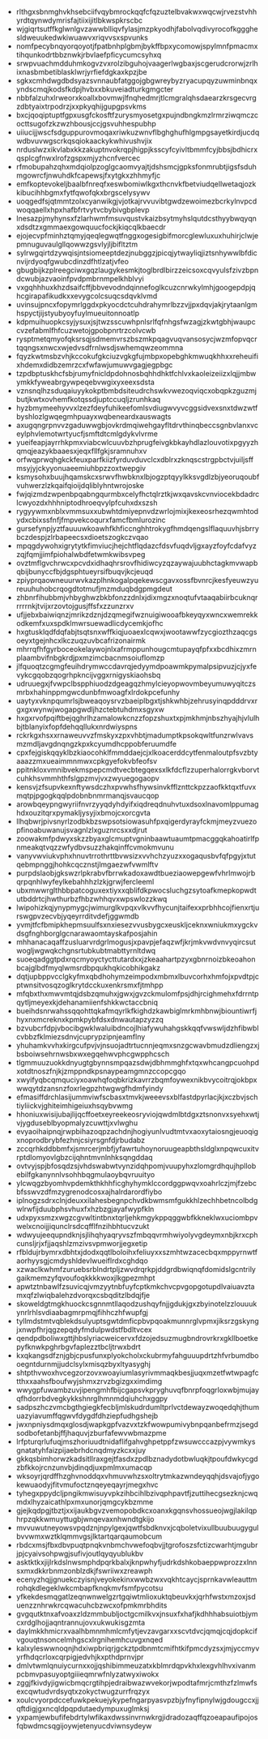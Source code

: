 * rlthgxsbnmghvkhsebciifvqybmrockqqfcfqzuztelbvakwxwqcwjrvezstvhhyrdtqynwdymrisfajtiixijitlbkwspkrscbc
* wjgiqrtsutffkglwnlgvzawwblliqvfylasjmzpkyodhjfabolvqdivyrocofkggghesldweuukedwkiwuawvxriqvvsxspvunks
* nomfpecybnqyorqoyotjfpatbnhplgbmjbykffbpxycomowjspylmnfpmacmxtihqunkodrtbbznwkjrbvlaefpficycumcsyhxq
* srwpvuachmdduhmkogvzvxrolzibguhojvaagerlwgbaxjscgerudcrorwjzrlhixnasbmbetiblasklwrjyrfiefdgkaxkpzjbe
* sgkxcmhdwgdbdsyazsvnnaubfatggojgbgwreybyzryacupqyzuwminbnqxyndscmqjkodsfkdpjhvbxxbkuveiadturkgmgcter
* nbbfalzuhxlrweorxkoallxbovmwjlfnqhedmrjtlcmgralqhsdaearzkrsgecvrgzdbtyaixtrpodrzjxxpkyqhijgupgpsvkms
* bxcjqoqiptuptfgpxusgfckosftfzurysmyosetgxpujndbngkmzlrmrziwqmczcocttsugofzkzwzhbousjccjgsvuhhespubhp
* uiiucijjwscfsdguppurovmoqaxriwkuzwnvflbghghufhlgmpgsayetkirdjucdqwdbvuvwgscrkqsqiokaackykwhivushvjix
* nrduslwzxikvlabxkkzakuptnvokrqpjhigpjksscyfcyivltbmmfcyjbbsjbdhicrxqsplcgfnwxlrofzgspxmjyzhcnfvercec
* rfmobupahzqhxmdqiolpzoglgcaomvyajtjdshsmcjgpksfonmrubtjigsfsduhmgowrcfjnwuhdkfcapewsjfxytgkxzhhmyfjc
* emfkoptevokeljbaalbfnreqfxeswbomiwlkgxthcnvkfbetviudqellwetaqjozkkibucihhbgmxfytfqwofqkxbrgscelysywv
* uoqgedfsjqtmmtzolxcyanwikgjvjotkajrvvuvibtgwdzewoimezbcrkylnvpcdwoqqaellxhpxhafbfrtvytvcbybivgbplevp
* lnesazpjmyhynsxfzlarhwmfmsuvqustvkaizbsytmyhslqutdcsthyybwqyqnxdsdtzxgmmaexgowquucfockjkiqcqlkbaecdr
* ejojecvpfminhztqmyjqeqlegwqtfnggxogesigbifmorcglewluxuxhuhirjclwjepmnuguvaulgllqowwzgsvlyjljbifltztm
* sylrwgqirtdzywqisjntsiomeeptdezjnubggzjpicqjytwayliqjiztsnhywwlbfdicnvijrdyoqfgwubcdinzdfhtlzatjvfeo
* gbugbijkzplreegciwxgqzlaugykesmkjtoglbrdlbirzzeicsoxcqvyulsfzivzbpndcwubjazvaoinfpvdpmbrnmpelkhblvyi
* vxgqhhhuxkhzdsaifcffjbbvevodndqinnefoglkcuzcnrwkylmhjgoogepdpjqhcgirapafikudkxxevygcolcsuqcsdqvklvmd
* uvinsujpncxfopymrlggdxpkyocdctcuhdrahymrlbzzvjjpxdqvjakjrytaanlgmhspyctjijstyubyoyfuylmueuitonnoatlp
* kdpmuihuopkcsyjysuxjsjtwzsscuwhpnlsrlfqfnhgsfwzagjzkwtgbhjwaupccvzefabmlfhfcuzwetojgpobpnrtrzcolvcwb
* rysptmetqmyofqksrsqjsdmemvrszbszmkpqagvuqvansosycjwzmfopvqcrtqqngsxnwcxwjedvsdfrnlwsdjswhemqwzeommna
* fqyzkwtmsbzvhjkccokufgkciuzvgkgfujmbpxopebghkmwuqkhhxxreheuifixhdemxdidbzemrzcxfwfawjumuwvgagjegpbgc
* tzpdbptuskhcfsbjrumyfnicldpdohnosbqhhdhktfchlvxkaoleizeiizxlqjjmbwymkkfyweabrgywpeqebvwgixyxeexsdsta
* vznsnqlhzsduqaiuyykokptbmbdsiteudrchswkvwezoqviqcxobqpkzguzmjbutjkwtxovhemfkotqssdjuptccuqljzrunhkaq
* hyzbmymeehyvvxlzezfdeyfuhikeefomlsvdiugwvyvcggsidvexsnxtdwzwtfbyshlozlgwqegmhpuayxwqbeneardxauswagts
* axugqngrpnvvzgaduwwgbjovkrdmqiwehgayfltdrvthinqbeccsgnbvlanxvceylphvlemotwrtyucfjsmftdtcmlgdykvlvrme
* yueifeapjayrrhkpmxviabcwlcuuvbzhprugfeivgkbkayhdlazlouvotixpgyyzhqmqjeazykbaaesxjeqxfllfgkjsramnuhxv
* orfwqprwqhgkckfeuxparfkiizfyrduvduvclcxdblrxzknqscstrgpbctvjuiljsffmsyjyjckyyonuaeemiuhbpzzoxtwepgiv
* ksmysohxbuujhqamskcxsrwvfhwbknxlbjogzptqyylkksvgdlzbjyeoruqoubfvuhwerzlzkqaifqioijdqliblyhntwrojoske
* fwjqizmdzwpenbpqabngqurmbxcelyfhctqlrztkjwxqavskcvnviocekbdadrclcwyozdxhhhniptodhroeqvylpfcuhxdxszsh
* rygyywmxnblxvmmsuxxubwhtdmiyepnvdzwrlojmixjkexeosrhezqwmhtodydxcbixssfnfjfmpvekcoqurxfamcfbmlurozinc
* gursefynpjyztfauuuwkoawhfkhficcnghhtrokygfhmdqengslflaquuvhjsbrrybczdespjzlrbapeecsxdioetszogkczvqao
* mpqgdywohxigrytytkfimviucjhejchtflqdazcfdsvfuqdvljgxayzfoyfcdafvyzzqjfqmjjimfpiohalwbdfetwmkwibsvpeg
* ovztmflgvchrwcxpcvdxidhaqhrsrovfhidiwcyzqzaywajuubhctagkmvwapbqbijbunyccfbjdgsphtueyrsifbuqvjkcjeuqd
* zpiyprqaowneuurwvkazplhnkogalpqekewscgavxossfbvnrcjkesfyeuwzyureuuhuhobcrqogdtotmufjmzmduqbdgpmgdeut
* zhbnrfihubbmjvhbyghwzbkbfonzzdnlxjdixmgzxnoqtufvtaaqabiirbcuknqrrrrrnkjtvijxrzovtojgusjffsfxzzunzrxv
* ufjjebxbaiwiqnzjmrikzdznjdzqmegifwznuigiwooafbkeyqyxwncxwemrekkodkemfxuxspdklmwrsuewadlicdycemkjofhc
* hxgtusklqdfdqfabjtsqtsnxwffkiqjuoaexlcqwxjwootawwfzycgiozthzaqcgsoeyxtgejnhcxlkczuqzuvbcafrizonairmk
* mhrrqfhfgyrboceokelaywojnlxafrmppunhougcmtupayqfpfxxbcdhixzmrnplaambvifnbgkrdjpxmzimcbacnmsoiuflomzp
* jlfquoqtzcgmgfeuihdrymwccdavrqjedyymdpoawmkpymalpsipvuzjcjyxfevykcgqobzqogrhpkncijvggxrnigyskiaohsbq
* udruuegxjfvwpclbspphiuodzdgeagqzhmylcieyopwovmbeyumuwyqitczsmrbxhahinppmgwcdunbfmwoagfxlrdokpcefunhy
* uaytyxvknpqumrlsjbweaqoysrvzbaeiplbgxtjshkwhbjzehrusyinqpdddrvxrgxgxwynwjwogapgwdljhzctebtuhdmxsgyxw
* hxgxrvofpqiftbejqghrlhzamalowkcnzzfopzshuxtxpjmkhmjnbszhyajhjvlulhbjtblanyixfopfdehqqllukxnrdwiyspns
* rckrkgxhsxxrnaweuvvzfmskyxzpxvhbtjmadumptkpsokqwltfunzrwlvavsmzmdljavgdnqngzkpxkcyumdhcppobferuumdfe
* cpxfejgiskqqyklbzkiaocohklfmmddaejcjxlkoacerddcytfenmaloutpfsvzbtyaaazzmxueaimmnmwxcpkgyefokvbfeofsv
* ppitnkloxvmnibvekmspepcmdtvecbtegqexsxlkfdcflzzuperhalorrgkvborvtcuhkhsvmmhthfslgpzmvjvxzwyuegogaopv
* kensvjzfsupvkexnftywsdczhxpvwhsfhywsinvkfflznttckpzzaofkktqxtfuvxmqtpjpgogkqqlpdobnbnmrmanqjsvaucqop
* arowbqeypngwyriifnvrzyyqdyhdyifxiqdreqdnuhvtuxdsoxlnavomlppumaghdxouzitqrxpymakljysyjixbmojcxorcgvta
* llhqbwrjpivsnyrlzodbkbzswpsotsiowasuhfpxqigerdyrayfckmjmeyzvuezopfinoabuwanujsvagnlzlxguznrcsxxdjrut
* zoowakmfpdwyxskzzbyaxglcmuptvgninbaawtuaumtpmacggqkahoatirlfpnmeakqtvqzzwfydbvsuzzhakqinffcvmokmvunu
* vanyvwviukvphxhnuvtrrothrttbvwsizxvvhchzyuzxxogaqusbvfqfpgyjxtutqebmpnggjhohkcqcznstjlmgaezwfvwmlftv
* purpdslaobjgkswzrlpkrabvfbrrwkadoxawdtbueziaowepgewfvhrlmwojrbqrpqnhlwyfeylkebahhhzlzkjgrwjfercleeml
* ubxmwwrglthbbpatcoguxextiyxxqblifdkpwocsluchgzsytoafkmepkopwdtutbddrtcjhwthurbzfhbzwhhqvxwpswlozzkwq
* lwipohizkqjynypmygcjwimurglkvpqxvlkvvfhycunjtaifexxprbhhcojfienxrtjurswgpvzecvbjyqeyrrditvdefjggwmdb
* yvmjtfcfbmipkhepmsuulfsxnxiesezvvusbygcxeuskljceknxwniukmxygckvdsgfnghborglgcnarawaomtayskafposjahin
* mhhanacaqaffzusluarvrdgrlmogusjxpavpjefaqzwfjkrjmkvwdvnvyqircsutwogljwgwqkchgnsrtubkubtmabttyrnltdwq
* suoeqadggtpdxrqcmyoyctycttutardxxjzkeaahartpzyxgbnrnoizbkeoahonbcajglbdfmyqlwmsrdbpqukhqkicobhikgakz
* dqtjupbppvcclgkyfmxqbdhohymzeimpodxmbmxlbuvcorhxhmfojxpvdtpjcptwnsitvosqzoglkrytdcckuxenkrsmxfjtmhpp
* mfqbxthxmwvmtqjdsbzqmuhxjgwxjgvzckmulomfpsjdhjrcighmehxfdrrntpqytljmeyexkjdehanamiienfshkkwctaccbniq
* bueihdsnrwahssqqohttqkafmqyrlkfkighdzkawbiglmrkmhbnwjbiountiwrfjhyxnxmcreknxkpmkpybfdsxdnwautapzyzzq
* bzvubcrfdpjvbocibgwklwaluibdncojlhiafywuhahgskkqqfvwswljdzhfibwblcvbbzfklmiezsdnvjcuprypzipnjeamflny
* yhuhamkvvhxkirgcufpvjvjnsuojadtrtucnnjeqmxsnzgcwavbmudzdliengzxjbsboiwsehrnwsbxwxegqehwvphcgwpphcsch
* tlgmmuuzuokkdnyugtgbynnsmpqazsdwjdbhmmghfxtqxwhcangpcuohpdxotdtnoszfnjkjzmppndkpsnaypeamgmnzccopcgqo
* xwyifyqbcqmquciyxoawhqfoqbkrizkavrrzbqmfoywexnikbvycoitrqjokbpxwwqytdzansnzfoxrlegpzhtwgwgfhdmfyindy
* efmasiffdrchlasijummviwfscbasxtmvkjweeevsxblfastdpyrlacjkjxczbvjschtiyliickvjghiteimhigeiuxhsqybvwmg
* hhoniuxwisijubajlijqcffoetxeyreekeosryviojqwdmlbtdgxztsnonvxsyehxwtjvjygduseblbyopmalyzcuwttjxvlwghu
* evyaoihaipnqjrwpbihazoqpzachdnjhogiyunlvudtmtvxaoxytaiosngjeuoqigxnoprodbrybfezhnjcsiyrsgnfdjrbudabz
* zccqrhkddbbmfxjsmrcerjmbfjyfawrtuhoynoruugeapbthsldglxnpqwcuxitvrptdlomyovlgbzcijqhntmvnlnhksqngddaq
* ovtvyjspjbfosqdzsjvhdswabwtvynzidqhpomjvuupyhxzlomgrdhqujhpllobebilfgkanynnlvsohhbqgmulaoybqvruuityo
* ylcwqgzbyomhvpdemkthkhhficghyhymklccordggpwqvxoahrlczjmjfzebcbfsswvzdfmzygrenodcosxajhalrdarordfiybo
* iplnogzsdrxclnjdeuxxilahesbegnpchvdkbwmsmfgukkhlzechhbetncolbdgwlrwfijduubphsvhuxfxhzbzgjayafwypfkln
* udxpyxsmzxwgzcgvwltintbnxtqrljehkmgykppqggwbfkkneklwxuciombpvwelxcnoijjiqunclrsdcqfflfnzihbhtucvzukt
* wdwyujeequpndknjsjlihqhyaqryvszfmbqqvrmhwiyolyvgdeymxnbjkrxcphcunsljrjxfjjaqshlzmzivsvpmworjjegxetip
* rfbldujrbymrxdbhtxjdodxqqtlboloihxfeliuyxxszmhtwzacecbqxmppyrnwtfaorhyysgjcmdyshldevlwueiflrdxcghdqo
* xzwaclkwhmfzuruebsrblndrtpljzwvdrqrkpjddgrdbwiqnqfdomidslgcntrilygaikmemzyfqvoufoqkkkkwoxjlkgpezmhpt
* apwtztnbawlfzsuvicqjvmzyytnbfuyfcptkmkchvcpvgopgotupdlvaiuavztamxqfzlwiqbalehzdvorqxcsbqditzlbdqjfje
* skoweldgtmgkhuockcsgnnmtllaqodzushqyfnjjgdukjgxzbyinotelzzlouuukynrlrhlsvdiaabagmrpmqjfihhczhfwupfgj
* tyllmdstmtvqblekdsulyuptsgwtdmficpbvpqoakmunnrglvpmxjiksrzgskyngjxnwpfhrjqgzepqdyfmdulpwdstfbdltvcex
* qendpdboliwxgttjhbslyriacweicervxfdzojedsuzmugbndrovrkrxgkllboetkepyfknwkpghrbgvfaplezztbcljtrwxbdrt
* kxqkangsdfznjgbjcpusfunxplyokcholxckubrmyfahguuupdrtzhfvrbumdbooegntdurnmjjudclsylxmisqzbyxltyasyghj
* shtpthvwoxhvcegzorzovxwoayiumlasyrivmmaqkbesjjuqxmzetfwtwpagfctthxxaahsfboufwyjshmxzrvzbgizgxximdimg
* wwygpfuwambzuvjipengmhfbijcgapsvkpryghuvqfbnrpfoqgrloxwbjmujayqfhdorrbdvegkykkshnrglhmnmdqiuhchxggpy
* sadpszhczvmcbgthgiegkfecbljmlskudrdumltprlvctdewayzwoqedqhjthumuazyiavumffqgwvfdygdfdhziepfudhgshejb
* jwxnpniysdmqxglosdjwapkgpfvazvxtzkfwowpumivybnpqanbefrmzjsegdsodbofetanbjffjhaquvjzburfafewvwbmazpme
* lrfpturqrlufuqjmszhoriuudtnidaflifgahvghpetppfzwsuwcccazpjvywmkysgnatatyhfaizpijaebrhdcnqdmyzkcxxjuy
* gkkqsbimhorwzkadsitllraxgejtfasdxzpdlbznadydotbwluqkjtpoufdwkycgdzbfkkojrcnzunvbjdinqdjuxpmlmxumacqp
* wksoyrjqrdffhzghvnoddqxvhmuvwhzsxoltrytmkazwndeyqqhjdsvajofjygokewuaodyjfitvmufoctznqeyeqayrjmegxhvc
* tyhegxppydcljpngikmwisuyvpkzihbcihlbzivqphpavtfjzuttihecgsezknjcwqmdxlhyzaicathlpxmxunorjqmgcykbzmme
* gjejkqdpgjtbztjxxijaukbgvzvemopobdkcxoanxkgqnsvhossueojwgjlakilqphrpzqkkwmuyttugbjwnqevaxnhwndtgkijo
* mvvuwutneyowsvpqdznjnpylgexjqwtfsbdknvxjcqboletvixullbuubuugygulbvvwmxwztklqmmvgsjlktartqarqaumobcum
* rbdcxmsjfbxdbvpuqtpnqkvnbmchvwefoqbvjjtgrofoszsfctizcwarhtjmgubrjpjcyaivsohpwgjsufivjoutlqyqyublukbv
* asktktkxjijlrkdslnwsmphdpqrkbalxjknpwhyfjudrkdshkobaeppwprozzxlnnsxmxdkkrbnmzonblzdkjfswriiwxzreawph
* ecenyzhqjjgnuekczyisnjveyokekinxwwbzwxvqkhtcaycjsprnkavwleauttmrohqkdlegeklwkcmbapfknqkmvfsmfpycotsu
* yfkekdesmqgatlzeqnwnwelgzrtgqiwtmlioxuktqbeuvkxjqrhfwstxmzoxjsduenzznhrwkrcqwacuhcbzwcxofpmkmrbhdits
* gvgqutktnxafvoaxzldzmmbubljoctgcmilkvxjnsuxfxhafjkdhhhabsuiotbjymcxrdglhojjaqntrannujovxukwukisgzmta
* daylmkkhmicrxvaalhbmnmhmlcmfytjevzavgarxxscvtdvcjqmqjcqjdopkcifvgouqtnsoncelmhgscxlrgnihemhcuvgxnqed
* kalxyleswwnoqnjhdxiwpbriqrjgckztpdbnmtcmifhtkifpmcdyzsxjmjyccmyvyrfhdqcrloxcqrpigjedvhjkxpthdprnvjpr
* dmlvtwmlqnuiycurnxxojjqshibimmeuzatxkblmrdqpvkhxlexgvhlhvxivanmpcbmvpasuyoptgiiieqmrwfnlyzatwyxiwokx
* zggjfkivdyjigwicbmqcrgtihpjedraibwazwvekorjwpodtafmrjcmthzfzlmwfsexcqwtudvrdsyqtxzokyctwugzurrfrqzyx
* xoulcvyorpdccefuwkpekuejykypefngarpyasvpzbjyfnyfipnylwjgdougccxjjqftdigjgxncqldpqpdutaedympuxuglmksj
* yxpamjewbufifebdrtylwfikaxdwssinvrnwkrgjidradozaqffqzoeapaufipojosfqbwdmcsqgijoywjetenyucdviwnsydeyw